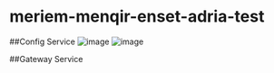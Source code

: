 # meriem-menqir-enset-adria-test
##Config Service 
![image](adria-test/capture/img)
![image](adria-test/capture/img_1)

##Gateway Service 

